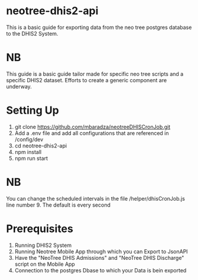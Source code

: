 # neotree-dhis2-api

This is a basic guide for exporting data from the neo tree postgres database to the DHIS2 System.
# NB
This guide is a basic guide tailor made for specific neo tree scripts and a specific DHIS2 dataset.
Efforts to create a generic component are underway.


# Setting Up
1. git clone https://github.com/mbaradza/neotreeDHISCronJob.git
2. Add a .env file and add all configurations that are referenced in /config/dev
3. cd neotree-dhis2-api
4. npm install
5. npm run start

# NB 
You can change the scheduled intervals in the file /helper/dhisCronJob.js line number 9. The default is every second

# Prerequisites
1. Running DHIS2 System
2. Running Neotree Mobile App through which you can Export to JsonAPI
3. Have the "NeoTree DHIS Admissions" and "NeoTree DHIS Discharge" script on the Mobile App
4. Connection to the postgres Dbase to which your Data is bein exported





